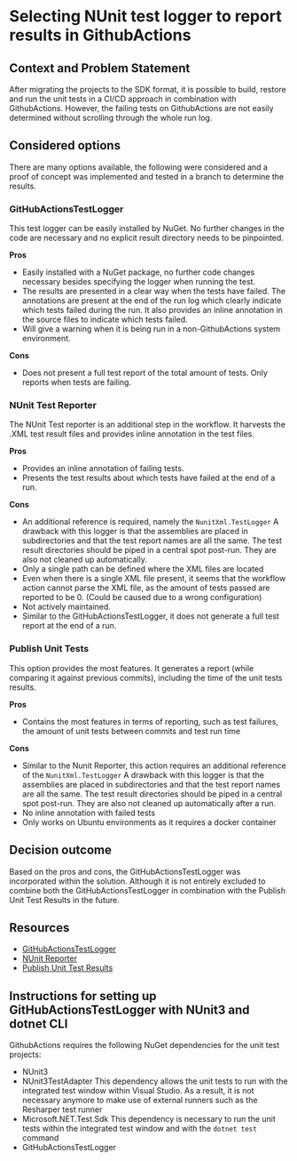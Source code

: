 # Selecting NUnit test logger to report results in GithubActions

## Context and Problem Statement
After migrating the projects to the SDK format, it is possible to build, restore and run the unit tests in a CI/CD approach in combination with GithubActions. However, the failing tests on GithubActions are not easily determined without scrolling through the whole run log. 

## Considered options

There are many options available, the following were considered and a proof of concept was implemented and tested in a branch to determine the results.

### GitHubActionsTestLogger
This test logger can be easily installed by NuGet. No further changes in the code are necessary and no explicit result directory needs to be pinpointed.

**Pros**
* Easily installed with a NuGet package, no further code changes necessary besides specifying the logger when running the test.
* The results are presented in a clear way when the tests have failed. The annotations are present at the end of the run log which clearly indicate which tests failed during the run. It also provides an inline annotation in the source files to indicate which tests failed.
* Will give a warning when it is being run in a non-GithubActions system environment.

**Cons**
* Does not present a full test report of the total amount of tests. Only reports when tests are failing.

### NUnit Test Reporter
The NUnit Test reporter is an additional step in the workflow. It harvests the .XML test result files and provides inline annotation in the test files.

**Pros**
* Provides an inline annotation of failing tests.
* Presents the test results about which tests have failed at the end of a run.

**Cons**
* An additional reference is required, namely the `NunitXml.TestLogger` A drawback with this logger is that the assemblies are placed in subdirectories and that the test report names are all the same. The test result directories should be piped in a central spot post-run. They are also not cleaned up automatically.
* Only a single path can be defined where the XML files are located
* Even when there is a single XML file present, it seems that the workflow action cannot parse the XML file, as the amount of tests passed are reported to be 0. (Could be caused due to a wrong configuration)
* Not actively maintained.
* Similar to the GitHubActionsTestLogger, it does not generate a full test report at the end of a run. 


### Publish Unit Tests
This option provides the most features. It generates a report (while comparing it against previous commits), including the time of the unit tests results. 

**Pros**
* Contains the most features in terms of reporting, such as test failures, the amount of unit tests between commits and test run time

**Cons**
* Similar to the Nunit Reporter, this action requires an additional reference of the `NunitXml.TestLogger` A drawback with this logger is that the assemblies are placed in subdirectories and that the test report names are all the same. The test result directories should be piped in a central spot post-run. They are also not cleaned up automatically after a run.
* No inline annotation with failed tests
* Only works on Ubuntu environments as it requires a docker container

## Decision outcome

Based on the pros and cons, the GitHubActionsTestLogger was incorporated within the solution. Although it is not entirely excluded to combine both the GitHubActionsTestLogger in combination with the Publish Unit Test Results in the future.

## Resources

* [GitHubActionsTestLogger](https://github.com/Tyrrrz/GitHubActionsTestLogger)
* [NUnit Reporter](https://github.com/marketplace/actions/nunit-reporter)
* [Publish Unit Test Results](https://github.com/marketplace/actions/publish-unit-test-results)

## Instructions for setting up GitHubActionsTestLogger with NUnit3 and dotnet CLI
GithubActions requires the following NuGet dependencies for the unit test projects:
* NUnit3
* NUnit3TestAdapter 
This dependency allows the unit tests to run with the integrated test window within Visual Studio. As a result, it is not necessary anymore to make use of external runners such as the Resharper test runner
* Microsoft.NET.Test.Sdk
This dependency is necessary to run the unit tests within the integrated test window and with the `dotnet test` command
* GitHubActionsTestLogger